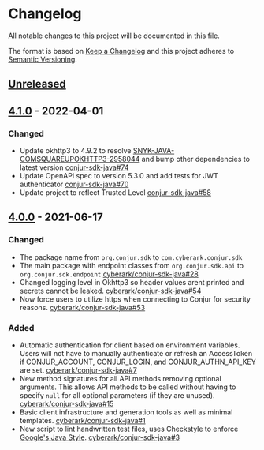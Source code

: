 # Changelog
All notable changes to this project will be documented in this file.

The format is based on [Keep a Changelog](http://keepachangelog.com/en/1.0.0/)
and this project adheres to [Semantic Versioning](http://semver.org/spec/v2.0.0.html).

## [Unreleased]

## [4.1.0] - 2022-04-01

### Changed
- Update okhttp3 to 4.9.2 to resolve 
  [SNYK-JAVA-COMSQUAREUPOKHTTP3-2958044](https://app.snyk.io/vuln/SNYK-JAVA-COMSQUAREUPOKHTTP3-2958044)
  and bump other dependencies to latest version
  [conjur-sdk-java#74](https://github.com/cyberark/conjur-sdk-java/pull/74)
- Update OpenAPI spec to version 5.3.0 and add tests for JWT authenticator
  [conjur-sdk-java#70](https://github.com/cyberark/conjur-sdk-java/pull/70)
- Update project to reflect Trusted Level
  [conjur-sdk-java#58](https://github.com/cyberark/conjur-sdk-java/pull/58)

## [4.0.0] - 2021-06-17
### Changed
- The package name from `org.conjur.sdk` to `com.cyberark.conjur.sdk`
- The main package with endpoint classes from `org.conjur.sdk.api` to `org.conjur.sdk.endpoint`
  [cyberark/conjur-sdk-java#28](https://github.com/cyberark/conjur-sdk-java/pull/28)
- Changed logging level in Okhttp3 so header values arent printed and secrets cannot be leaked.
  [cyberark/conjur-sdk-java#54](https://github.com/cyberark/conjur-sdk-java/pull/54)
- Now force users to utilize https when connecting to Conjur for security reasons.
  [cyberark/conjur-sdk-java#53](https://github.com/cyberark/conjur-sdk-java/pull/53)

### Added
- Automatic authentication for client based on environment variables. Users will not have to manually
  authenticate or refresh an AccessToken if CONJUR_ACCOUNT, CONJUR_LOGIN, and CONJUR_AUTHN_API_KEY are set.
  [cyberark/conjur-sdk-java#7](https://github.com/cyberark/conjur-sdk-java/issues/7)
- New method signatures for all API methods removing optional arguments. This allows API
  methods to be called without having to specify `null` for all optional parameters (if they are unused).
  [cyberark/conjur-sdk-java#15](https://github.com/cyberark/conjur-sdk-java/pull/15)
- Basic client infrastructure and generation tools as well as minimal templates.
  [cyberark/conjur-sdk-java#1](https://github.com/cyberark/conjur-sdk-java/pull/1)
- New script to lint handwritten test files, uses Checkstyle to enforce
  [Google's Java Style](https://google.github.io/styleguide/javaguide.html).
  [cyberark/conjur-sdk-java#3](https://github.com/cyberark/conjur-sdk-java/issues/3)

[Unreleased]: https://github.com/cyberark/conjur-sdk-java/compare/v4.1.0...HEAD
[4.1.0]: https://github.com/cyberark/conjur-sdk-java/compare/v4.0.0...v4.1.0
[4.0.0]: https://github.com/cyberark/conjur-sdk-java/releases/tag/v4.0.0

